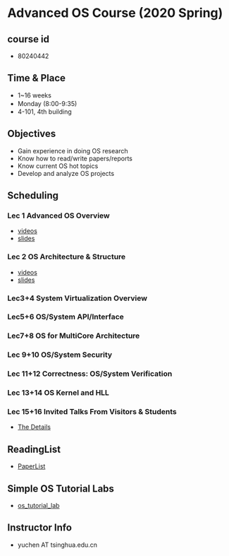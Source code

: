 # Advanced OS Course (2020 Spring)

## course id
 - 80240442

## Time & Place
 - 1~16 weeks
 - Monday (8:00-9:35)　
 - 4-101, 4th building
 
## Objectives
 - Gain experience in doing OS research
 - Know how to read/write papers/reports
 - Know current OS hot topics
 - Develop and analyze OS projects 

## Scheduling
### Lec 1 Advanced OS Overview 
 - [videos](https://next.xuetangx.com/learn/thu080917777/thu080917777/3234209/video/2174282)
 - [slides](https://next.xuetangx.com/api/v1/lms/service/download/?file_url=https://qn-next.xuetangx.com/15817769496860.pdf&file_name=slide-01-01.pdf)
 
### Lec 2 OS Architecture & Structure
 - [videos]()
 - [slides]()
 
### Lec3+4  System Virtualization Overview
### Lec5+6  OS/System API/Interface
### Lec7+8 OS for MultiCore Architecture
### Lec 9+10 OS/System Security
### Lec 11+12 Correctness: OS/System Verification
### Lec 13+14 OS Kernel and HLL
### Lec 15+16 Invited Talks From Visitors & Students

- [The Details](https://github.com/LearningOS/aos-lectures/blob/master/aos-course-outline.md)

## ReadingList
- [PaperList](readinglist.md)

## Simple OS Tutorial Labs
- [os_tutorial_lab](https://github.com/chyyuu/os_tutorial_lab/)

## Instructor Info
- yuchen AT tsinghua.edu.cn
